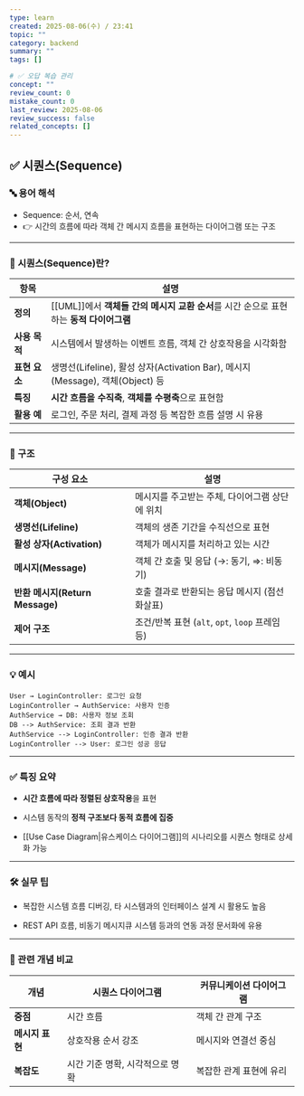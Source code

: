 ```yaml
---
type: learn
created: 2025-08-06(수) / 23:41
topic: ""
category: backend
summary: ""
tags: []

# ✅ 오답 복습 관리
concept: ""
review_count: 0
mistake_count: 0
last_review: 2025-08-06
review_success: false
related_concepts: []
---
```


## ✅ 시퀀스(Sequence)

### 🔤 용어 해석

- Sequence: 순서, 연속
- 👉 시간의 흐름에 따라 객체 간 메시지 흐름을 표현하는 다이어그램 또는 구조

---

### 🧩 시퀀스(Sequence)란?

| 항목        | 설명                                                               |
| --------- | ---------------------------------------------------------------- |
| **정의**    | [[UML]]에서 **객체들 간의 메시지 교환 순서**를 시간 순으로 표현하는 **동적 다이어그램**         |
| **사용 목적** | 시스템에서 발생하는 이벤트 흐름, 객체 간 상호작용을 시각화함                               |
| **표현 요소** | 생명선(Lifeline), 활성 상자(Activation Bar), 메시지(Message), 객체(Object) 등 |
| **특징**    | **시간 흐름을 수직축**, **객체를 수평축**으로 표현함                                |
| **활용 예**  | 로그인, 주문 처리, 결제 과정 등 복잡한 흐름 설명 시 유용                               |

---

### 🧱 구조

| 구성 요소 | 설명 |
|------------|------|
| **객체(Object)** | 메시지를 주고받는 주체, 다이어그램 상단에 위치 |
| **생명선(Lifeline)** | 객체의 생존 기간을 수직선으로 표현 |
| **활성 상자(Activation)** | 객체가 메시지를 처리하고 있는 시간 |
| **메시지(Message)** | 객체 간 호출 및 응답 (→: 동기, ⇒: 비동기) |
| **반환 메시지(Return Message)** | 호출 결과로 반환되는 응답 메시지 (점선 화살표) |
| **제어 구조** | 조건/반복 표현 (`alt`, `opt`, `loop` 프레임 등) |

---

### 💡 예시

```plaintext
User → LoginController: 로그인 요청
LoginController → AuthService: 사용자 인증
AuthService → DB: 사용자 정보 조회
DB --> AuthService: 조회 결과 반환
AuthService --> LoginController: 인증 결과 반환
LoginController --> User: 로그인 성공 응답
````

---

### ✅ 특징 요약

- **시간 흐름에 따라 정렬된 상호작용**을 표현
    
- 시스템 동작의 **정적 구조보다 동적 흐름에 집중**
    
- [[Use Case Diagram|유스케이스 다이어그램]]의 시나리오를 시퀀스 형태로 상세화 가능
    

---

### 🛠 실무 팁

- 복잡한 시스템 흐름 디버깅, 타 시스템과의 인터페이스 설계 시 활용도 높음
    
- REST API 흐름, 비동기 메시지큐 시스템 등과의 연동 과정 문서화에 유용
    

---

### 🔗 관련 개념 비교

|개념|시퀀스 다이어그램|커뮤니케이션 다이어그램|
|---|---|---|
|**중점**|시간 흐름|객체 간 관계 구조|
|**메시지 표현**|상호작용 순서 강조|메시지와 연결선 중심|
|**복잡도**|시간 기준 명확, 시각적으로 명확|복잡한 관계 표현에 유리|
